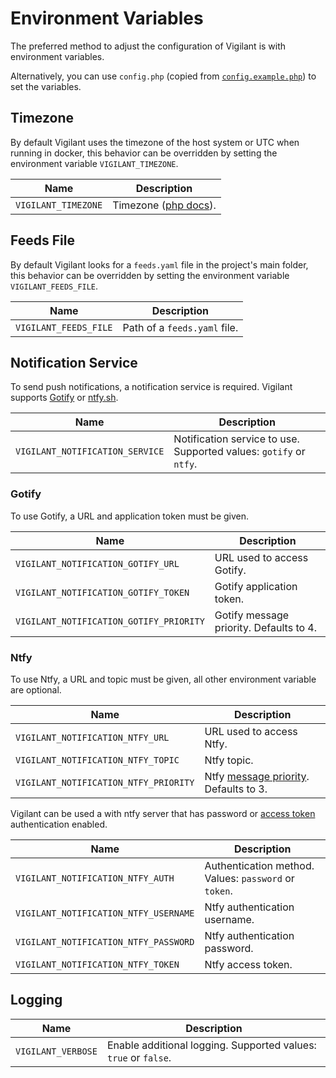 # Environment Variables

The preferred method to adjust the configuration of Vigilant is with environment variables.

Alternatively, you can use `config.php` (copied from [`config.example.php`](https://github.com/VerifiedJoseph/vigilant/blob/main/config.example.php)) to set the variables.

## Timezone

By default Vigilant uses the timezone of the host system or UTC when running in docker, this behavior can be overridden by setting the environment variable `VIGILANT_TIMEZONE`.

| Name                | Description                                                         |
| ------------------- | ------------------------------------------------------------------- |
| `VIGILANT_TIMEZONE` | Timezone ([php docs](https://www.php.net/manual/en/timezones.php)). |

## Feeds File

By default Vigilant looks for a `feeds.yaml` file in the project's main folder, this behavior can be overridden by setting the environment variable `VIGILANT_FEEDS_FILE`.

| Name                  | Description                  |
| --------------------- | ---------------------------- |
| `VIGILANT_FEEDS_FILE` | Path of a `feeds.yaml` file. |

## Notification Service

To send push notifications, a notification service is required. Vigilant supports [Gotify](https://gotify.net) or [ntfy.sh](https://ntfy.sh).

| Name                            | Description                                                        |
| ------------------------------- | ------------------------------------------------------------------ |
| `VIGILANT_NOTIFICATION_SERVICE` | Notification service to use. Supported values: `gotify` or `ntfy`. |

### Gotify

To use Gotify, a URL and application token must be given.

| Name                                    | Description                             |
| --------------------------------------- | --------------------------------------- |
| `VIGILANT_NOTIFICATION_GOTIFY_URL`      | URL used to access Gotify.              |
| `VIGILANT_NOTIFICATION_GOTIFY_TOKEN`    | Gotify application token.               |
| `VIGILANT_NOTIFICATION_GOTIFY_PRIORITY` | Gotify message priority. Defaults to 4. |

### Ntfy

To use Ntfy, a URL and topic must be given, all other environment variable are optional.

| Name                                  | Description                                                                             |
| ------------------------------------- | --------------------------------------------------------------------------------------- |
| `VIGILANT_NOTIFICATION_NTFY_URL`      | URL used to access Ntfy.                                                                |
| `VIGILANT_NOTIFICATION_NTFY_TOPIC`    | Ntfy topic.                                                                             |
| `VIGILANT_NOTIFICATION_NTFY_PRIORITY` | Ntfy [message priority](https://docs.ntfy.sh/publish/#message-priority). Defaults to 3. |

Vigilant can be used a with ntfy server that has password or [access token](https://docs.ntfy.sh/config/#access-tokens) authentication enabled.

| Name                                  | Description                                           |
| ------------------------------------- | ----------------------------------------------------- |
| `VIGILANT_NOTIFICATION_NTFY_AUTH`     | Authentication method. Values: `password` or `token`. |
| `VIGILANT_NOTIFICATION_NTFY_USERNAME` | Ntfy authentication username.                         |
| `VIGILANT_NOTIFICATION_NTFY_PASSWORD` | Ntfy authentication password.                         |
| `VIGILANT_NOTIFICATION_NTFY_TOKEN`    | Ntfy access token.                                    |

## Logging

| Name               | Description                                                     |
| ------------------ | --------------------------------------------------------------- |
| `VIGILANT_VERBOSE` | Enable additional logging. Supported values: `true` or `false`. |
